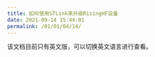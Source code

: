 ```yaml
---
title: 如何使用STLink来升级RisingHF设备
date: 2021-09-14 15:44:01
permalink: /01/01/04/14/
---
```

该文档目前只有英文版，可以切换英文语言进行查看。

